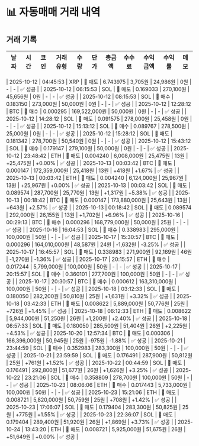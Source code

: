# 📊 자동매매 거래 내역

## 거래 기록

| 날짜 | 시간 | 코인 | 거래유형 | 수량 | 단가 | 총금액 | 수수료 | 수익금액 | 수익률 | 메모 |
|------|------|------|----------|------|------|--------|--------|----------|--------|------|

| 2025-10-12 | 04:45:53 | XRP | 🔴 매도 | 6.743975 | 3,705원 | 24,986원 | 0원 | - | - | ✅ 성공 |
| 2025-10-12 | 06:15:53 | SOL | 🔴 매도 | 0.169033 | 270,100원 | 45,656원 | 0원 | - | - | ✅ 성공 |
| 2025-10-12 | 08:15:53 | SOL | 🔵 매수 | 0.183150 | 273,000원 | 50,000원 | 0원 | - | - | ✅ 성공 |
| 2025-10-12 | 12:28:12 | BTC | 🔵 매수 | 0.000295 | 169,522,000원 | 50,000원 | 0원 | - | - | ✅ 성공 |
| 2025-10-12 | 14:28:12 | SOL | 🔴 매도 | 0.091575 | 278,000원 | 25,458원 | 0원 | - | - | ✅ 성공 |
| 2025-10-12 | 15:13:12 | SOL | 🔵 매수 | 0.089767 | 278,500원 | 25,000원 | 0원 | - | - | ✅ 성공 |
| 2025-10-12 | 15:28:12 | SOL | 🔴 매도 | 0.181342 | 278,700원 | 50,540원 | 0원 | - | - | ✅ 성공 |
| 2025-10-12 | 15:43:12 | SOL | 🔵 매수 | 0.179147 | 279,100원 | 50,000원 | 0원 | - | - | ✅ 성공 |
| 2025-10-12 | 23:48:42 | ETH | 🔴 매도 | 0.004240 | 6,008,000원 | 25,475원 | 13원 | +25,475원 | +0.00% | ✅ 성공 |
| 2025-10-13 | 00:03:42 | BTC | 🔴 매도 | 0.000147 | 172,359,000원 | 25,418원 | 13원 | +418원 | +1.67% | ✅ 성공 |
| 2025-10-13 | 00:03:42 | ETH | 🔴 매도 | 0.004240 | 6,124,000원 | 25,967원 | 13원 | +25,967원 | +0.00% | ✅ 성공 |
| 2025-10-13 | 00:03:42 | SOL | 🔴 매도 | 0.089574 | 287,700원 | 25,770원 | 13원 | +1,317원 | +5.38% | ✅ 성공 |
| 2025-10-13 | 00:18:42 | BTC | 🔴 매도 | 0.000147 | 173,880,000원 | 25,643원 | 13원 | +643원 | +2.57% | ✅ 성공 |
| 2025-10-13 | 00:18:42 | SOL | 🔴 매도 | 0.089574 | 292,000원 | 26,155원 | 13원 | +1,702원 | +6.96% | ✅ 성공 |
| 2025-10-16 | 00:29:13 | BTC | 🔵 매수 | 0.000296 | 168,779,000원 | 50,000원 | 25원 | - | - | ✅ 성공 |
| 2025-10-16 | 16:04:53 | SOL | 🔵 매수 | 0.338983 | 295,000원 | 100,000원 | 50원 | - | - | ✅ 성공 |
| 2025-10-17 | 15:30:57 | BTC | 🔴 매도 | 0.000296 | 164,010,000원 | 48,587원 | 24원 | -1,632원 | -3.25% | ✅ 성공 |
| 2025-10-17 | 16:45:57 | SOL | 🔴 매도 | 0.338983 | 271,900원 | 92,169원 | 46원 | -1,270원 | -1.36% | ✅ 성공 |
| 2025-10-17 | 20:15:57 | ETH | 🔵 매수 | 0.017244 | 5,799,000원 | 100,000원 | 50원 | - | - | ✅ 성공 |
| 2025-10-17 | 20:15:57 | SOL | 🔵 매수 | 0.360101 | 277,700원 | 100,000원 | 50원 | - | - | ✅ 성공 |
| 2025-10-17 | 20:30:57 | BTC | 🔵 매수 | 0.000612 | 163,310,000원 | 100,000원 | 50원 | - | - | ✅ 성공 |
| 2025-10-18 | 03:12:33 | SOL | 🔴 매도 | 0.180050 | 282,200원 | 50,810원 | 25원 | +1,631원 | +3.32% | ✅ 성공 |
| 2025-10-18 | 03:42:33 | ETH | 🔴 매도 | 0.008622 | 5,889,000원 | 50,776원 | 25원 | +726원 | +1.45% | ✅ 성공 |
| 2025-10-18 | 06:12:33 | ETH | 🔴 매도 | 0.008622 | 5,944,000원 | 51,250원 | 26원 | +1,200원 | +2.40% | ✅ 성공 |
| 2025-10-18 | 06:57:33 | SOL | 🔴 매도 | 0.180050 | 285,500원 | 51,404원 | 26원 | +2,225원 | +4.53% | ✅ 성공 |
| 2025-10-20 | 12:57:34 | BTC | 🔴 매도 | 0.000306 | 166,396,000원 | 50,945원 | 25원 | -975원 | -1.88% | ✅ 성공 |
| 2025-10-21 | 23:44:59 | SOL | 🔵 매수 | 0.352983 | 283,300원 | 100,000원 | 50원 | - | - | ✅ 성공 |
| 2025-10-21 | 23:59:59 | SOL | 🔴 매도 | 0.176491 | 287,900원 | 50,812원 | 25원 | +761원 | +1.52% | ✅ 성공 |
| 2025-10-22 | 00:44:59 | SOL | 🔴 매도 | 0.176491 | 292,800원 | 51,677원 | 26원 | +1,626원 | +3.25% | ✅ 성공 |
| 2025-10-22 | 23:21:06 | SOL | 🔵 매수 | 0.358809 | 278,700원 | 100,000원 | 50원 | - | - | ✅ 성공 |
| 2025-10-23 | 08:06:06 | ETH | 🔵 매수 | 0.017443 | 5,733,000원 | 100,000원 | 50원 | - | - | ✅ 성공 |
| 2025-10-23 | 15:21:06 | ETH | 🔴 매도 | 0.008721 | 5,820,000원 | 50,759원 | 25원 | +708원 | +1.42% | ✅ 성공 |
| 2025-10-23 | 17:06:07 | SOL | 🔴 매도 | 0.179404 | 283,300원 | 50,825원 | 25원 | +775원 | +1.55% | ✅ 성공 |
| 2025-10-23 | 22:36:07 | SOL | 🔴 매도 | 0.179404 | 289,400원 | 51,920원 | 26원 | +1,869원 | +3.73% | ✅ 성공 |
| 2025-10-24 | 13:43:20 | ETH | 🔴 매도 | 0.008721 | 5,925,000원 | 51,675원 | 26원 | +51,649원 | +0.00% | ✅ 성공 |
